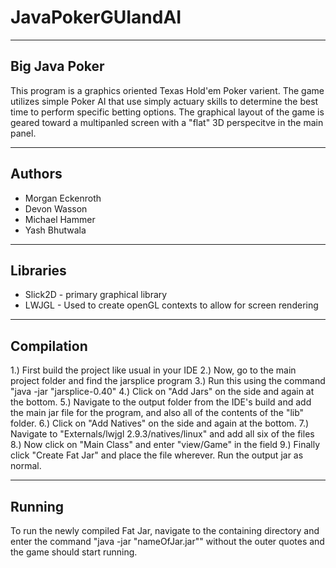 # JavaPokerGUIandAI

--------------
Big Java Poker
--------------
This program is a graphics oriented Texas Hold'em Poker varient.  The game
utilizes simple Poker AI that use simply actuary skills to determine the best
time to perform specific betting options.  The graphical layout of the game is
geared toward a multipanled screen with a "flat" 3D perspecitve in the main
panel.

-------
Authors
-------
* Morgan Eckenroth
* Devon Wasson
* Michael Hammer
* Yash Bhutwala

---------
Libraries
---------
* Slick2D - primary graphical library
* LWJGL - Used to create openGL contexts to allow for screen rendering

-----------
Compilation
-----------
1.) First build the project like usual in your IDE
2.) Now, go to the main project folder and find the jarsplice program
3.) Run this using the command "java -jar "jarsplice-0.40"
4.) Click on "Add Jars" on the side and again at the bottom.
5.) Navigate to the output folder from the IDE's build and add the main jar
file for the program, and also all of the contents of the "lib" folder.
6.) Click on "Add Natives" on the side and again at the bottom.
7.) Navigate to "Externals/lwjgl 2.9.3/natives/linux" and add all six of the
files
8.) Now click on "Main Class" and enter "view/Game" in the field
9.) Finally click "Create Fat Jar" and place the file wherever.
Run the output jar as normal.

-------
Running
-------
To run the newly compiled Fat Jar, navigate to the containing directory and
enter the command "java -jar "nameOfJar.jar"" without the outer quotes and the
game should start running.

